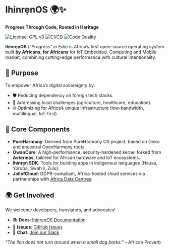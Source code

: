 # IhinrẹnOS 🌍✨  
**Progress Through Code, Rooted in Heritage**  

[![License: GPL v3](https://img.shields.io/badge/License-GPLv3-blue.svg)](https://www.gnu.org/licenses/gpl-3.0)
[![CI/CD](https://github.com/Ihinr-nOS/.github/actions/workflows/build.yml/badge.svg)](https://github.com/Ihinr-nOS/.github/actions)
[![Code Quality](https://api.codiga.io/project/XXXXX/status/svg)](https://app.codiga.io/public/project/XXXXX)  

**IhinrẹnOS** (*"Progress" in Edo*) is Africa’s first open-source operating system built **by Africans, for Africans** for IoT Embedded, Computing and Mobile market, combining cutting-edge performance with cultural intentionality.  

## 🚀 Purpose  
To empower Africa’s digital sovereignty by:  
- 🛡️ Reducing dependency on foreign tech stacks.  
- 🌾 Addressing local challenges (agriculture, healthcare, education).  
- 🌐 Optimizing for Africa’s unique infrastructure (low-bandwidth, multilingual, IoT-first).  

## 🔧 Core Components  
- **PureHarmony**: Derived from PureHarmony OS project, based on Oniro and ancestral OpenHarmony roots.
- **OwanCore**: A high-performance, security-hardened kernel forked from **Asterinas**, tailored for African hardware and IoT ecosystems.  
- **Ihinrẹn SDK**: Tools for building apps in indigenous languages (Hausa, Yoruba, Swahili, Zulu).  
- **JollofCloud**: GDPR-compliant, Africa-hosted cloud services via partnerships with [Africa Data Centres](https://africadatacentres.com/).  

## 🌍 Get Involved  
We welcome developers, translators, and advocates!  
- 📚 **Docs**: [IhinrẹnOS Documentation](https://ihinrenos.dev/docs)  
- 🐞 **Issues**: [GitHub Issues](https://github.com/Ihinr-nOS/core/issues)  
- 💬 **Chat**: [Join our Slack](https://ihinrenos.slack.com)  

*"The lion does not turn around when a small dog barks."* – African Proverb  
